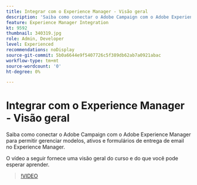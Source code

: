 ```yaml
---
title: Integrar com o Experience Manager - Visão geral
description: 'Saiba como conectar o Adobe Campaign com o Adobe Experience Manager para permitir gerenciar modelos, ativos e formulários de entrega de email no Experience Manager. '
feature: Experience Manager Integration
kt: 9592
thumbnail: 340319.jpg
role: Admin, Developer
level: Experienced
recommendations: noDisplay
source-git-commit: 5b0a6644e9f5407726c5f389db62ab7a0921abac
workflow-type: tm+mt
source-wordcount: '0'
ht-degree: 0%

---
```


# Integrar com o Experience Manager - Visão geral

Saiba como conectar o Adobe Campaign com o Adobe Experience Manager para permitir gerenciar modelos, ativos e formulários de entrega de email no Experience Manager.

O vídeo a seguir fornece uma visão geral do curso e do que você pode esperar aprender.

>[!VIDEO](https://video.tv.adobe.com/v/340319?quality=12)
